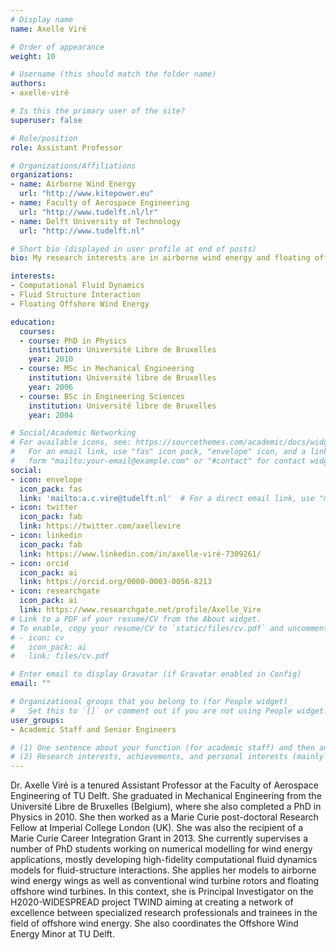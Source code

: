 ```yaml
---
# Display name
name: Axelle Viré

# Order of appearance
weight: 10

# Username (this should match the folder name)
authors:
- axelle-viré

# Is this the primary user of the site?
superuser: false

# Role/position
role: Assistant Professor

# Organizations/Affiliations
organizations:
- name: Airborne Wind Energy
  url: "http://www.kitepower.eu"
- name: Faculty of Aerospace Engineering
  url: "http://www.tudelft.nl/lr"
- name: Delft University of Technology
  url: "http://www.tudelft.nl"

# Short bio (displayed in user profile at end of posts)
bio: My research interests are in airborne wind energy and floating offshore wind energy.

interests:
- Computational Fluid Dynamics
- Fluid Structure Interaction
- Floating Offshore Wind Energy

education:
  courses:
  - course: PhD in Physics
    institution: Université Libre de Bruxelles
    year: 2010
  - course: MSc in Mechanical Engineering
    institution: Université libre de Bruxelles
    year: 2006
  - course: BSc in Engineering Sciences
    institution: Université libre de Bruxelles
    year: 2004

# Social/Academic Networking
# For available icons, see: https://sourcethemes.com/academic/docs/widgets/#icons
#   For an email link, use "fas" icon pack, "envelope" icon, and a link in the
#   form "mailto:your-email@example.com" or "#contact" for contact widget.
social:
- icon: envelope
  icon_pack: fas
  link: 'mailto:a.c.vire@tudelft.nl'  # For a direct email link, use "mailto:test@example.org".
- icon: twitter
  icon_pack: fab
  link: https://twitter.com/axellevire
- icon: linkedin
  icon_pack: fab
  link: https://www.linkedin.com/in/axelle-viré-7309261/
- icon: orcid
  icon_pack: ai
  link: https://orcid.org/0000-0003-0056-8213
- icon: researchgate
  icon_pack: ai
  link: https://www.researchgate.net/profile/Axelle_Vire
# Link to a PDF of your resume/CV from the About widget.
# To enable, copy your resume/CV to `static/files/cv.pdf` and uncomment the lines below.  
# - icon: cv
#   icon_pack: ai
#   link: files/cv.pdf

# Enter email to display Gravatar (if Gravatar enabled in Config)
email: ""

# Organizational groups that you belong to (for People widget)
#   Set this to `[]` or comment out if you are not using People widget.  
user_groups:
- Academic Staff and Senior Engineers

# (1) One sentence about your function (for academic staff) and then another sentence about your role(s) within the training network
# (2) Research interests, achievements, and personal interests (mainly for researchers)
---
```


Dr. Axelle Viré is a tenured Assistant Professor at the Faculty of Aerospace Engineering of TU Delft. She graduated in Mechanical Engineering from the Université Libre de Bruxelles (Belgium), where she also completed a PhD in Physics in 2010. She then worked as a Marie Curie post-doctoral Research Fellow at Imperial College London (UK). She was also the recipient of a Marie Curie Career Integration Grant in 2013. She currently supervises a number of PhD students working on numerical modelling for wind energy applications, mostly developing high-fidelity computational fluid dynamics models for fluid-structure interactions. She applies her models to airborne wind energy wings as well as conventional wind turbine rotors and floating offshore wind turbines. In this context, she is Principal Investigator on the H2020-WIDESPREAD project TWIND aiming at creating a network of excellence between specialized research professionals and trainees in the field of offshore wind energy. She also coordinates the Offshore Wind Energy Minor at TU Delft.  
